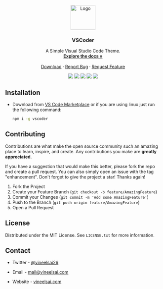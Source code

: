 <!-- PROJECT LOGO -->
<div align="center">
  <a href="https://github.com/VsTechDev/VSCoder">
    <img src="https://raw.githubusercontent.com/vineelsai26/vscoder/main/icon.png" alt="Logo" width="80" height="80">
  </a>

  <h3 align="center">VSCoder</h3>

  <p align="center">
    A Simple Visual Studio Code Theme.
    <br />
    <a href="https://github.com/VsTechDev/VSCoder"><strong>Explore the docs »</strong></a>
    <br />
    <br />
    <a href="https://marketplace.visualstudio.com/items?itemName=vineelsai.vscoder">Download</a>
    ·
    <a href="https://github.com/VsTechDev/VSCoder/issues">Report Bug</a>
    ·
    <a href="https://github.com/VsTechDev/VSCoder/issues">Request Feature</a>
  </p>
</div>

<p align="center">
  <a herf="https://github.com/VsTechDev/VSCoder/graphs/contributors">
    <img src="https://img.shields.io/github/contributors/VsTechDev/VSCoder" />
  </a>
  <a herf="https://github.com/VsTechDev/VSCoder/network/members">
    <img src="https://img.shields.io/github/forks/VsTechDev/VSCoder" />
  </a>
  <a herf="https://github.com/VsTechDev/VSCoder/stargazers">
    <img src="https://img.shields.io/github/stars/VsTechDev/VSCoder" />
  </a>
  <a herf="https://github.com/VsTechDev/VSCoder/issues">
    <img src="https://img.shields.io/github/issues/VsTechDev/VSCoder" />
  </a>
  <a herf="https://github.com/VsTechDev/VSCoder/blob/master/LICENSE.txt">
    <img src="https://img.shields.io/github/license/VsTechDev/VSCoder" />
  </a>
</p>

## Installation

* Download from [VS Code Marketplace](https://marketplace.visualstudio.com/items?itemName=vineelsai.vscoder) or if you are using linux just run the following command:

    ```sh
    npm i -g vscoder
    ```

<!-- CONTRIBUTING -->
## Contributing

Contributions are what make the open source community such an amazing place to learn, inspire, and create. Any contributions you make are **greatly appreciated**.

If you have a suggestion that would make this better, please fork the repo and create a pull request. You can also simply open an issue with the tag "enhancement".
Don't forget to give the project a star! Thanks again!

1. Fork the Project
2. Create your Feature Branch (`git checkout -b feature/AmazingFeature`)
3. Commit your Changes (`git commit -m 'Add some AmazingFeature'`)
4. Push to the Branch (`git push origin feature/AmazingFeature`)
5. Open a Pull Request

<!-- LICENSE -->
## License

Distributed under the MIT License. See `LICENSE.txt` for more information.

<!-- CONTACT -->
## Contact

* Twitter - [@vineelsai26](https://twitter.com/vineelsai26)

* Email - mail@vineelsai.com

* Website - [vineelsai.com](https://vineelsai.com)
